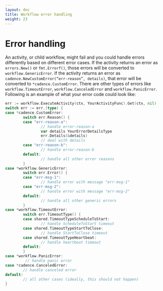 ```yaml
---
layout: doc
title: Workflow error handling
weight: 23
---
```


# Error handling

An activity, or child workflow, might fail and you could handle errors differently based on different
error cases. If the activity returns an error as `errors.New()` or `fmt.Errorf()`, those errors will
be converted to `workflow.GenericError`. If the activity returns an error as
`cadence.NewCustomError(“err-reason”, details)`, that error will be converted to `*cadence.CustomError`.
There are other types of errors like `workflow.TimeoutError`, `workflow.CanceledError` and
`workflow.PanicError`. Following is an example of what your error code could look like:

```go
err := workflow.ExecuteActivity(ctx, YourActivityFunc).Get(ctx, nil)
switch err := err.(type) {
case *cadence.CustomError:
        switch err.Reason() {
        case "err-reason-a":
                // handle error-reason-a
                var details YourErrorDetailsType
                err.Details(&details)
                // deal with details
        case "err-reason-b":
                // handle error-reason-b
        default:
                // handle all other error reasons
        }
case *workflow.GenericError:
        switch err.Error() {
        case "err-msg-1":
                // handle error with message "err-msg-1"
        case "err-msg-2":
                // handle error with message "err-msg-2"
        default:
                // handle all other generic errors
        }
case *workflow.TimeoutError:
        switch err.TimeoutType() {
        case shared.TimeoutTypeScheduleToStart:
                // handle ScheduleToStart timeout
        case shared.TimeoutTypeStartToClose:
                // handle StartToClose timeout
        case shared.TimeoutTypeHeartbeat:
                // handle heartbeat timeout
        default:
        }
case *workflow.PanicError:
         // handle panic error
case *cadence.CanceledError:
        // handle canceled error
default:
        // all other cases (ideally, this should not happen)
}
```
